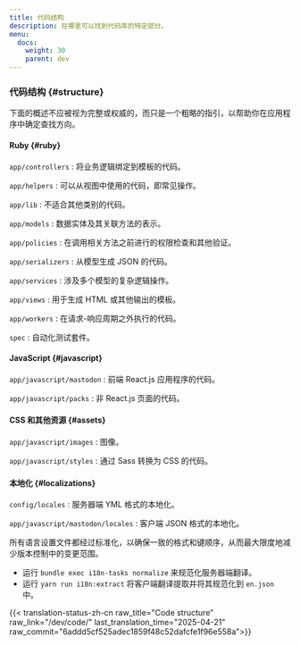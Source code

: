 ```yaml
---
title: 代码结构
description: 在哪里可以找到代码库的特定部分。
menu:
  docs:
    weight: 30
    parent: dev
---
```


### 代码结构 {#structure}

下面的概述不应被视为完整或权威的，而只是一个粗略的指引，以帮助你在应用程序中确定查找方向。

#### Ruby {#ruby}

`app/controllers`
: 将业务逻辑绑定到模板的代码。

`app/helpers`
: 可以从视图中使用的代码，即常见操作。

`app/lib`
: 不适合其他类别的代码。

`app/models`
: 数据实体及其关联方法的表示。

`app/policies`
: 在调用相关方法之前进行的权限检查和其他验证。

`app/serializers`
: 从模型生成 JSON 的代码。

`app/services`
: 涉及多个模型的复杂逻辑操作。

`app/views`
: 用于生成 HTML 或其他输出的模板。

`app/workers`
: 在请求-响应周期之外执行的代码。

`spec`
: 自动化测试套件。

#### JavaScript {#javascript}

`app/javascript/mastodon`
: 前端 React.js 应用程序的代码。

`app/javascript/packs`
: 非 React.js 页面的代码。

#### CSS 和其他资源 {#assets}

`app/javascript/images`
: 图像。

`app/javascript/styles`
: 通过 Sass 转换为 CSS 的代码。

#### 本地化 {#localizations}

`config/locales`
: 服务器端 YML 格式的本地化。

`app/javascript/mastodon/locales`
: 客户端 JSON 格式的本地化。

所有语言设置文件都经过标准化，以确保一致的格式和键顺序，从而最大限度地减少版本控制中的变更范围。

- 运行 `bundle exec i18n-tasks normalize` 来规范化服务器端翻译。
- 运行 `yarn run i18n:extract` 将客户端翻译提取并将其规范化到 `en.json` 中。

{{< translation-status-zh-cn raw_title="Code structure" raw_link="/dev/code/" last_translation_time="2025-04-21" raw_commit="6addd5cf525adec1859f48c52dafcfe1f96e558a">}}
